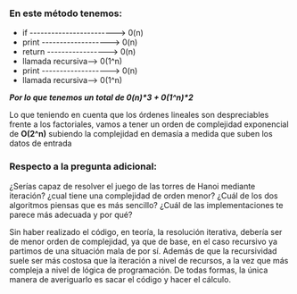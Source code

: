 ### En este método tenemos:
- if ------------------------> 0(n)
- print -------------------> 0(n)
- return -----------------> 0(n)
- llamada recursiva--> 0(1^n)
- print -------------------> 0(n)
- llamada recursiva--> 0(1^n)


**_Por lo que tenemos un total de 0(n)*3 + 0(1^n)*2_** 

Lo que teniendo en cuenta que los órdenes lineales son despreciables frente a los factoriales,
vamos a tener un orden de complejidad exponencial de **O(2^n)**
subiendo la complejidad en demasía a medida que suben los datos de entrada

### Respecto a la pregunta adicional:
¿Serías capaz de resolver el juego de las torres de Hanoi mediante iteración? ¿cual tiene
una complejidad de orden menor? ¿Cuál de los dos algoritmos piensas que es más
sencillo? ¿Cuál de las implementaciones te parece más adecuada y por qué?

Sin haber realizado el código, en teoría, la resolución iterativa, 
debería ser de menor orden de complejidad, ya que de base, en el
caso recursivo ya partimos de una situación mala de por sí. Además de que 
la recursividad suele ser más costosa que la iteración a nivel de recursos, a la vez que más compleja a nivel de lógica de programación. 
De todas formas, la única manera de averiguarlo es sacar el código y hacer el cálculo.
